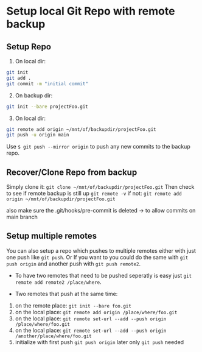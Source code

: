 # Setup local Git Repo with remote backup

## Setup Repo

1. On local dir:

```bash
git init
git add .
git commit -m "initial commit"
```

2. On backup dir:

```bash
git init --bare projectFoo.git
```

3. On local dir:

```bash
git remote add origin ~/mnt/of/backupdir/projectFoo.git
git push -u origin main
```

Use `$ git push --mirror origin` to push any new commits to the backup repo.

## Recover/Clone Repo from backup

Simply clone it: `git clone ~/mnt/of/backupdir/projectFoo.git`
Then check to see if remote backup is still up `git remote -v` if not: `git remote add origin ~/mnt/of/backupdir/projectFoo.git`

also make sure the .git/hooks/pre-commit is deleted -> to allow commits on main branch

## Setup multiple remotes

You can also setup a repo which pushes to multiple remotes either with just one push like `git push`. Or If you want to you could do the same with `git push origin` and another push with `git push remote2`.

* To have two remotes that need to be pushed seperatly is easy just `git remote add remote2 /place/where`.

* Two remotes that push at the same time:
1. on the remote place: `git init --bare foo.git`
2. on the local place: `git remote add origin /place/where/foo.git`
3. on the local place: `git remote set-url --add --push origin /place/where/foo.git`
4. on the local place: `git remote set-url --add --push origin /another/place/where/foo.git`
5. initialize with first push `git push origin` later only `git push` needed
